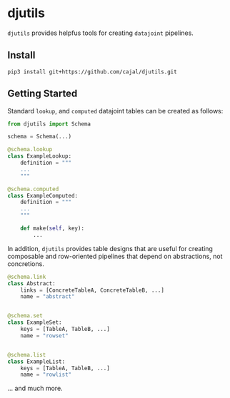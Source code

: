 # djutils

`djutils` provides helpfus tools for creating `datajoint` pipelines.


## Install

```
pip3 install git+https://github.com/cajal/djutils.git
```

## Getting Started

Standard `lookup`, and `computed` datajoint tables can be created as follows:

```python
from djutils import Schema

schema = Schema(...)

@schema.lookup
class ExampleLookup:
    definition = """
    ...
    """

@schema.computed
class ExampleComputed:
    definition = """
    ...
    """

    def make(self, key):
        ...
```

In addition, `djutils` provides table designs that are useful for creating composable and row-oriented pipelines that depend on abstractions, not concretions.

```python
@schema.link
class Abstract:
    links = [ConcreteTableA, ConcreteTableB, ...]
    name = "abstract"


@schema.set
class ExampleSet:
    keys = [TableA, TableB, ...]
    name = "rowset"


@schema.list
class ExampleList:
    keys = [TableA, TableB, ...]
    name = "rowlist"
```

... and much more.
